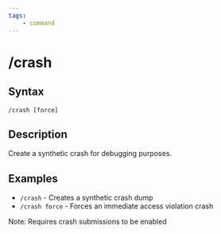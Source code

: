 ```yaml
---
tags:
    - command
---
```

# /crash

## Syntax
<!--cmd-syntax-start-->
```eqcommand
/crash [force]
```
<!--cmd-syntax-end-->

## Description
<!--cmd-desc-start-->
Create a synthetic crash for debugging purposes.
<!--cmd-desc-end-->
## Examples
- `/crash` - Creates a synthetic crash dump
- `/crash force` - Forces an immediate access violation crash

Note: Requires crash submissions to be enabled
